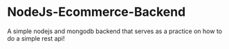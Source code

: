 # NodeJs-Ecommerce-Backend
A simple nodejs and mongodb backend that serves as a practice on how to do a simple rest api!
